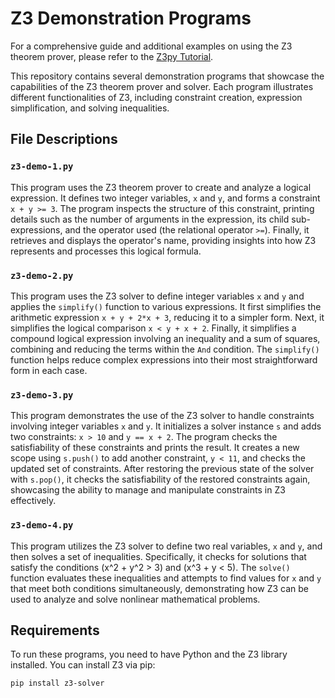 # Z3 Demonstration Programs

For a comprehensive guide and additional examples on using the Z3 theorem prover, please refer to the [Z3py Tutorial](https://ericpony.github.io/z3py-tutorial/guide-examples.htm).

This repository contains several demonstration programs that showcase the capabilities of the Z3 theorem prover and solver. Each program illustrates different functionalities of Z3, including constraint creation, expression simplification, and solving inequalities.

## File Descriptions

### `z3-demo-1.py`
This program uses the Z3 theorem prover to create and analyze a logical expression. It defines two integer variables, `x` and `y`, and forms a constraint `x + y >= 3`. The program inspects the structure of this constraint, printing details such as the number of arguments in the expression, its child sub-expressions, and the operator used (the relational operator `>=`). Finally, it retrieves and displays the operator's name, providing insights into how Z3 represents and processes this logical formula.

### `z3-demo-2.py`
This program uses the Z3 solver to define integer variables `x` and `y` and applies the `simplify()` function to various expressions. It first simplifies the arithmetic expression `x + y + 2*x + 3`, reducing it to a simpler form. Next, it simplifies the logical comparison `x < y + x + 2`. Finally, it simplifies a compound logical expression involving an inequality and a sum of squares, combining and reducing the terms within the `And` condition. The `simplify()` function helps reduce complex expressions into their most straightforward form in each case.

### `z3-demo-3.py`
This program demonstrates the use of the Z3 solver to handle constraints involving integer variables `x` and `y`. It initializes a solver instance `s` and adds two constraints: `x > 10` and `y == x + 2`. The program checks the satisfiability of these constraints and prints the result. It creates a new scope using `s.push()` to add another constraint, `y < 11`, and checks the updated set of constraints. After restoring the previous state of the solver with `s.pop()`, it checks the satisfiability of the restored constraints again, showcasing the ability to manage and manipulate constraints in Z3 effectively.

### `z3-demo-4.py`
This program utilizes the Z3 solver to define two real variables, `x` and `y`, and then solves a set of inequalities. Specifically, it checks for solutions that satisfy the conditions \(x^2 + y^2 > 3\) and \(x^3 + y < 5\). The `solve()` function evaluates these inequalities and attempts to find values for `x` and `y` that meet both conditions simultaneously, demonstrating how Z3 can be used to analyze and solve nonlinear mathematical problems.

## Requirements

To run these programs, you need to have Python and the Z3 library installed. You can install Z3 via pip:

```bash
pip install z3-solver
